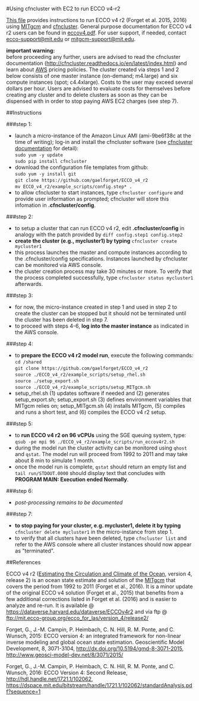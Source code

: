#Using cfncluster with EC2 to run ECCO v4-r2

[This file][] provides instructions to run ECCO v4 r2 (Forget et al. 2015, 2016) using [MITgcm][] and [cfncluster][]. General purpose documentation for ECCO v4 r2 users can be found in [eccov4.pdf][]. For user support, if needed, contact <ecco-support@mit.edu> or <mitgcm-support@mit.edu>.

[eccov4.pdf]: https://github.com/gaelforget/ECCO_v4_r2/blob/master/eccov4.pdf
[This file]: https://github.com/gaelforget/ECCO_v4_r2/blob/master/example_scripts/README.cfncluster.md

[cfncluster documentation]: http://cfncluster.readthedocs.io/en/latest/
[cfncluster]: https://aws.amazon.com/hpc/cfncluster/
[AWS]: https://aws.amazon.com/

[MITgcm]: http://mitgcm.org/
[Estimating the Circulation and Climate of the Ocean]: http://ecco-group.org/

**important warning:**  
before proceeding any further, users are advised to read the cfncluster documentation (<http://cfncluster.readthedocs.io/en/latest/index.html>) and learn about [AWS][] pricing policies. The cluster created via steps 1 and 2 below consists of one master instance (on-demand; m4.large) and six compute instances (spot; c4.4xlarge). Costs to the user may exceed several dollars per hour. Users are advised to evaluate costs for themselves before creating any cluster and to delete clusters as soon as they can be dispensed with in order to stop paying AWS EC2 charges (see step 7). 


##Instructions

###step 1:  
- launch a micro-instance of the Amazon Linux AMI (ami-9be6f38c at the time of writing); log-in and install the cfncluster software (see [cfncluster documentation][] for detail):  
`sudo yum -y update`  
`sudo pip install cfncluster`  
- download the configuration file templates from github:  
`sudo yum -y install git`  
`git clone https://github.com/gaelforget/ECCO_v4_r2`  
`mv ECCO_v4_r2/example_scripts/config.step* .`  
- to allow cfncluster to start instances, type `cfncluster configure` and provide user information as prompted; cfncluster will store this infomation in **.cfncluster/config**.  

###step 2:  
- to setup a cluster that can run ECCO v4 r2, edit **.cfncluster/config** in analogy with the patch provided by `diff config.step1 config.step2`  
- **create the cluster (e.g., mycluster1) by typing** `cfncluster create mycluster1`
- this process launches the master and compute instances according to the .cfncluster/config specifications. Instances launched by cfncluster can be monitored via AWS console.  
- the cluster creation process may take 30 minutes or more. To verify that the process completed successfully, type `cfncluster status mycluster1` afterwards.

###step 3:
- for now, the micro-instance created in step 1 and used in step 2 to create the cluster can be stopped but it should not be terminated until the cluster has been deleted in step 7.
- to proceed with steps 4-6, **log into the master instance** as indicated in the AWS console. 

###step 4:
- to **prepare the ECCO v4 r2 model run**, execute the following commands:  
	`cd /shared`  
	`git clone https://github.com/gaelforget/ECCO_v4_r2`  
	`source ./ECCO_v4_r2/example_scripts/setup_rhel.sh`  
	`source ./setup_export.sh`  
	`source ./ECCO_v4_r2/example_scripts/setup_MITgcm.sh`  
- setup\_rhel.sh (1) updates software if needed and (2) generates setup\_export.sh; setup\_export.sh (3) defines environment variables that MITgcm relies on; setup\_MITgcm.sh (4) installs MITgcm, (5) compiles and runs a short test, and (6) compiles the ECCO v4 r2 setup.

###step 5:
- to **run ECCO v4 r2 on 96 vCPUs** using the SGE queuing system, type:  
`qsub -pe mpi 96 ./ECCO_v4_r2/example_scripts/run_eccov4r2.sh`
- during the model run the cluster activity can be monitored using `qhost` and `qstat`. The model run will proceed from 1992 to 2011 and may take about 8 min to simulate 1 month. 
- once the model run is complete, `qstat` should return an empty list and `tail run/STDOUT.0000` should display text that concludes with **PROGRAM MAIN: Execution ended Normally**.

###step 6:
- _post-processing remains to be documented_

###step 7:
- **to stop paying for your cluster, e.g. mycluster1, delete it by typing** `cfncluster delete mycluster1` in the micro-instance from step 1.
- to verify that all clusters have been deleted, type `cfncluster list` and refer to the AWS console where all cluster instances should now appear as "terminated".


##References

ECCO v4 r2 ([Estimating the Circulation and Climate of the Ocean][], version 4, release 2) is an ocean state estimate and solution of the [MITgcm][] that covers the period from 1992 to 2011 (Forget et al., 2016). It is a minor update of the original ECCO v4 solution (Forget et al., 2015) that benefits from a few additional corrections listed in Forget et al. (2016) and is easier to analyze and re-run. It is available @ <https://dataverse.harvard.edu/dataverse/ECCOv4r2> and via ftp @ <ftp://mit.ecco-group.org/ecco_for_las/version_4/release2/>

Forget, G., J.-M. Campin, P. Heimbach, C. N. Hill, R. M. Ponte, and C. Wunsch, 2015: ECCO version 4: an integrated framework for non-linear inverse modeling and global ocean state estimation. Geoscientific Model Development, 8, 3071-3104, http://dx.doi.org/10.5194/gmd-8-3071-2015, <http://www.geosci-model-dev.net/8/3071/2015/>

Forget, G., J.-M. Campin, P. Heimbach, C. N. Hill, R. M. Ponte, and C. Wunsch, 2016: ECCO Version 4: Second Release, http://hdl.handle.net/1721.1/102062, <https://dspace.mit.edu/bitstream/handle/1721.1/102062/standardAnalysis.pdf?sequence=1>


